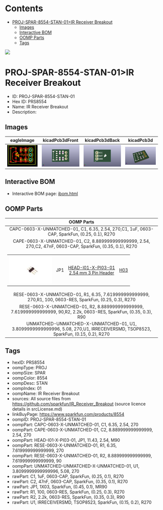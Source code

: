 



Contents
========

* [PROJ-SPAR-8554-STAN-01>IR Receiver Breakout](#proj-spar-8554-stan-01ir-receiver-breakout)
	* [Images](#images)
	* [Interactive BOM](#interactive-bom)
	* [OOMP Parts](#oomp-parts)
	* [Tags](#tags)
  
![][im]
# PROJ-SPAR-8554-STAN-01>IR Receiver Breakout

- ID: PROJ-SPAR-8554-STAN-01
- Hex ID: PRS8554
- Name: IR Receiver Breakout
- Description: 

## Images
  
  

|eagleImage|kicadPcb3dFront|kicadPcb3dBack|kicadPcb3d|
| :---: | :---: | :---: | :---: |
|[![eagleImage](eagleImage_140.png)](eagleImage_600.png)|[![kicadPcb3dFront](kicadPcb3dFront_140.png)](kicadPcb3dFront_600.png)|[![kicadPcb3dBack](kicadPcb3dBack_140.png)](kicadPcb3dBack_600.png)|[![kicadPcb3d](kicadPcb3d_140.png)](kicadPcb3d_600.png)|

## Interactive BOM

- Interactive BOM page: [ibom.html](kicad/bom/ibom.html)

## OOMP Parts
  

|OOMP Parts|
| :---: |
|CAPC-0603-X-UNMATCHED-01, C1, 6.35, 2.54, 270,C1, 1uF, 0603-CAP, SparkFun, (0.25, 0.1), R270|
|CAPE-0603-X-UNMATCHED-01, C2, 8.889999999999999, 2.54, 270,C2, 47nF, 0603-CAP, SparkFun, (0.35, 0.1), R270|
|<table><tr><td>![HEAD-I01-X-PI03-01](https://raw.githubusercontent.com/oomlout/oomlout_OOMP_parts/main/HEAD-I01-X-PI03-01/image_140.jpg)</td><td> JP1</td><td>[HEAD-I01-X-PI03-01<br>2.54 mm 3 Pin Header](https://github.com/oomlout/oomlout_OOMP_parts/tree/main/HEAD-I01-X-PI03-01/)</td><td>[H03](https://github.com/oomlout/oomlout_OOMP_parts/tree/main/HEAD-I01-X-PI03-01/)</td></tr></table>|
|RESE-0603-X-UNMATCHED-01, R1, 6.35, 7.619999999999999, 270,R1, 100, 0603-RES, SparkFun, (0.25, 0.3), R270|
|RESE-0603-X-UNMATCHED-01, R2, 8.889999999999999, 7.619999999999999, 90,R2, 2.2k, 0603-RES, SparkFun, (0.35, 0.3), R90|
|UNMATCHED-UNMATCHED-X-UNMATCHED-01, U1, 3.8099999999999996, 5.08, 270,U1, IRRECEIVERSMD, TSOP8523, SparkFun, (0.15, 0.2), R270|

## Tags

- hexID: PRS8554
- oompType: PROJ
- oompSize: SPAR
- oompColor: 8554
- oompDesc: STAN
- oompIndex: 01
- oompName: IR Receiver Breakout
- sources: All source files from https://github.com/sparkfun/IR_Receiver_Breakout (source licence details in srcLicense.md)
- linkBuyPage: https://www.sparkfun.com/products/8554
- oompID: PROJ-SPAR-8554-STAN-01
- oompPart: CAPC-0603-X-UNMATCHED-01, C1, 6.35, 2.54, 270
- oompPart: CAPE-0603-X-UNMATCHED-01, C2, 8.889999999999999, 2.54, 270
- oompPart: HEAD-I01-X-PI03-01, JP1, 11.43, 2.54, M90
- oompPart: RESE-0603-X-UNMATCHED-01, R1, 6.35, 7.619999999999999, 270
- oompPart: RESE-0603-X-UNMATCHED-01, R2, 8.889999999999999, 7.619999999999999, 90
- oompPart: UNMATCHED-UNMATCHED-X-UNMATCHED-01, U1, 3.8099999999999996, 5.08, 270
- rawPart: C1, 1uF, 0603-CAP, SparkFun, (0.25, 0.1), R270
- rawPart: C2, 47nF, 0603-CAP, SparkFun, (0.35, 0.1), R270
- rawPart: JP1, 1X03, SparkFun, (0.45, 0.1), MR90
- rawPart: R1, 100, 0603-RES, SparkFun, (0.25, 0.3), R270
- rawPart: R2, 2.2k, 0603-RES, SparkFun, (0.35, 0.3), R90
- rawPart: U1, IRRECEIVERSMD, TSOP8523, SparkFun, (0.15, 0.2), R270



[im]: kicadPcb3d_450.png
